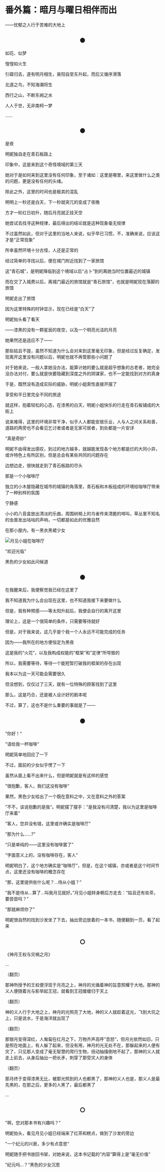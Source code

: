 # 番外篇：暗月与曜日相伴而出

——忧郁之人行于苦难的大地上

## <center>●</center>

如花、似梦

惶惶如火生

引碟归去，遂有明月相生，昊阳自至东升起，而后又循序滑落

北道之鸟，不知海潮将生

西行之山，不断东阙之水

人人于世，无非南柯一梦

......

## <center>●</center>

是夜

明妮独自走在青石板路上

印象中，这是来到这个奇怪境域的第三天

她对于是如何来到这里没有任何印象，至于诸如：这里是哪里，来这里做什么之类的问题，更是没有任何的头绪。

除此之外，这里的时间也是极其的混乱

明明上一秒还是白天，下一秒就突兀的变成了夜晚

方才一轮红日初升，随后月亮就正挂天空

她尝试去找寻这种规律，最后得出的结论就是这种现象毫无规律

不过虽然如此，但对于这里的当地人来说，似乎早已习惯，不，准确来说，应该这才是“正常现象”

所幸虽然环境十分古怪，人还是正常的

经过简单的寻找以后，便在城门附近找到了一家旅馆

这“青石城”，是明妮降临到这个境域以后“占卜”到的离她当时位置最近的城镇

而在交了入城费以后，离城门最近的旅馆就是“青石旅馆”，也就是明妮现在落脚的旅馆

明妮走出了旅馆

因为这里特殊的时钟显示，现在已经是“白天”了

明妮抬头看了看天

——漆黑的没有一颗星辰的夜空，以及一个明亮光洁的月亮

她果然还是适应不了——

那些姑且不提，虽然不知道为什么会对来到这里毫无印象，但是经过反复确定，发现离开这里没有问题以后，明妮也就不再管那些小问题了

对于她来说，一般人拿她没办法，能算计她的要么就是超乎想象的古老者，她完全没办法对付，要么就是快要隐藏到深度之外的阴谋家，也不一定能找到对方的真身

于是，既然没有造成实际的威胁，明妮小姐索性直接开摆了

享受和平日里完全不同的旅途

就这样，抱着轻松的心态，在漆黑的白天，明妮小姐快乐的行走在青石板铺成的大街上

说来难得，这里的环境非常干净，似乎人人都能安居乐业，人与人之间关系和善，道路的两旁也不会看见乞讨者或者是无家可居者，到处都是一片安详

“真是奇妙”

明妮不由得发出感叹，到过的地方越多，就越能发现各个地方都是烂的大同小异，或许特色上有所区别，但是总会有某些共同的问题存在

边想边走，很快就走到了青石板路的尽头

那是一个小咖啡厅

独立的小木屋隐藏在城市的城镇的角落里，青石板和木板组成的环境给咖啡厅带来了一种别样的氛围

宁静感

小小的八音盒放出清淡的乐曲，周围树梢上的鸟雀传来清脆的啼叫，草丛里不知名的虫兽发出咕咕的声响，一切都是如此的优雅自然

在那小屋内，有一黑衣黑裙少女

![月见小姐在咖啡厅](https://raw.githubusercontent.com/Aierlanta/Minnie_apolia/main/%E7%95%AA%E5%A4%96/illustrations/%E6%9C%88%E8%A7%81%E5%B0%8F%E5%A7%90%E5%9C%A8%E5%92%96%E5%95%A1%E5%8E%85.png)

“欢迎光临”

黑色的少女如此问候道

## <center>●</center>

在我醒来后，我便察觉我已经在这里了

我不知道我为什么会出现在这里，也不知道我接下来要做什么

但是，我有种预感——等太阳升起后，我便会自行的离开这里

理论上，这是一个很简单的条件，只需要等待就好

但是，对于我来说，这几乎是个我一个人永远不可能完成的任务

因为——我所在的地方便恒定为黑夜

这是我的“火花”，以及我构成权能的“框架”和”定律“所导致的

所以，我需要等待，等待一个能短暂打破我的框架的存在出现

我本以为这一天可能会需要很久

但没想到，仅仅过了三天，就有一位特殊的顾客找到了这里

那么，这是巧合，还是被人设计好的剧本呢

不过，算了，这也不是什么重要的事就是了——

## <center>●</center>

”你好！“

”请给我一杯咖啡“

明妮简单地回应了一下

不过，面前的少女似乎愣了一下

虽然从面上看不出来什么，但是明妮就是有这样的感觉

”很抱歉，客人，我们这没有咖啡“

果然，黑色少女给出了一个既在意料之中，又在意料之外的答案

”不不，该说抱歉的是我“。明妮摆了摆手：”是我没有问清楚，我以为这里是咖啡厅来着“

”客人，您并没有错，这里或许确实是咖啡厅“

“那为什么......?”

“只是单纯的——这里没有咖啡罢了”

“字面意义上的，没有咖啡存在，客人”

明妮明白了，这个地方确实是“咖啡厅”，但是，在这个城镇，亦或者是这个时间节点，这里还没有咖啡的概念存在

“那，这里提供些什么呢？...侍从小姐？”

“我不是侍从...算了...叫我月见就好。”月见小姐转身朝后方走去：“姑且还有些茶，要尝尝吗？”

“那就麻烦你了”

明妮很自然的找到沙发坐了下去，抽出旁边放着的一本书，随便翻到一页，看了起来

## <center>○</center>

《神月王权与灾祸之月》

...

（翻页）

那神所授予的王权便浮现于月亮之上，神月的光循着神的旨意照耀于大地。那神的义人便随着光与影举起王冠，就看到王冠缓缓归于天上

（翻页）

神的义人行于大地之上，神月的光照亮了大地，神的义人就趁着这光，飞到大坑之上，只是说水，于是海洋就出现了

（翻页）

那银月变得深红，人匍匐在红月之下，万物齐声高呼”息怒“，但月光依然如旧，只是照在地面上，有人躲了起来，但没有用，神月的光无处不在，那躲起来的人便有灾了，只见那人变成了毫无智慧的爬行生物，扭动抽搐倒地不起了，那神的义人就走上前去，从身后抽出一把长矛，刺穿了那受灾人的身体

（翻页）

那月终于变得漆黑无比，被那光照到的人也都黑了，那神的义人也是，那义人是最先黑的，在那之后，更多的人黑了，最后都黑了

...

## <center>○</center>

"啊，您对那本书有兴趣吗？"

明妮抬头，看见月见小姐已经端来了红茶和糕点，做到了沙发的旁边

”一个纪元的兴衰，多少有点意思“

明妮随手把书放回书架，对她来说，这本书记载的”内容“算得上是”毫无价值“

”纪元吗...？“黑色的少女沉思
